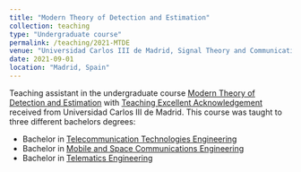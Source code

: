```yaml
---
title: "Modern Theory of Detection and Estimation"
collection: teaching
type: "Undergraduate course"
permalink: /teaching/2021-MTDE
venue: "Universidad Carlos III de Madrid, Signal Theory and Communications Department"
date: 2021-09-01
location: "Madrid, Spain"
---
```


Teaching assistant in the undergraduate course [Modern Theory of Detection and Estimation](https://aplicaciones.uc3m.es/cpa/generaFicha?est=252&plan=445&asig=15938&idioma=2) with [Teaching Excellent Acknowledgement](./felicitacion_tmde.pdf) received from Universidad Carlos III de Madrid. This course was taught to three different bachelors degrees:

- Bachelor in [Telecommunication Technologies Engineering](https://www.uc3m.es/bachelor-degree/telecommunication)
- Bachelor in [Mobile and Space Communications Engineering](https://www.uc3m.es/bachelor-degree/mobile-space-communications)
- Bachelor in [Telematics Engineering](https://www.uc3m.es/bachelor-degree/telematics)


